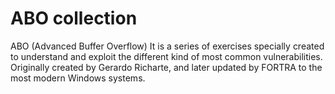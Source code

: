 # ABO collection

ABO (Advanced Buffer Overflow) It is a series of exercises specially created to understand and exploit the different kind of most common vulnerabilities.
Originally created by Gerardo Richarte, and later updated by FORTRA to the most modern Windows systems.
